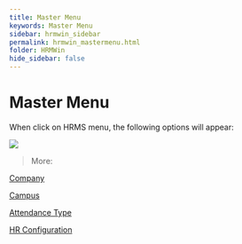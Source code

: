 ```yaml
---
title: Master Menu
keywords: Master Menu
sidebar: hrmwin_sidebar
permalink: hrmwin_mastermenu.html
folder: HRMWin   
hide_sidebar: false
---
```


# Master Menu

When click on HRMS menu, the following options will appear:

![](http://docs.risersoft.com/hrmnirvana/ImagesExt/image8_213.jpg)




> More:

[Company]()

[Campus]()

[Attendance Type]()

[HR Configuration]()
